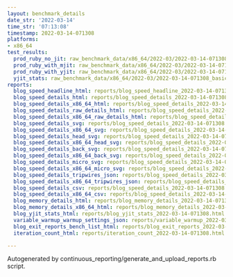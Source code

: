 ```yaml
---
layout: benchmark_details
date_str: '2022-03-14'
time_str: '07:13:08'
timestamp: 2022-03-14-071308
platforms:
- x86_64
test_results:
  prod_ruby_no_jit: raw_benchmark_data/x86_64/2022-03/2022-03-14-071308_basic_benchmark_prod_ruby_no_jit.json
  prod_ruby_with_mjit: raw_benchmark_data/x86_64/2022-03/2022-03-14-071308_basic_benchmark_prod_ruby_with_mjit.json
  prod_ruby_with_yjit: raw_benchmark_data/x86_64/2022-03/2022-03-14-071308_basic_benchmark_prod_ruby_with_yjit.json
  yjit_stats: raw_benchmark_data/x86_64/2022-03/2022-03-14-071308_basic_benchmark_yjit_stats.json
reports:
  blog_speed_headline_html: reports/blog_speed_headline_2022-03-14-071308.html
  blog_speed_details_html: reports/blog_speed_details_2022-03-14-071308.html
  blog_speed_details_x86_64_html: reports/blog_speed_details_2022-03-14-071308.x86_64.html
  blog_speed_details_raw_details_html: reports/blog_speed_details_2022-03-14-071308.raw_details.html
  blog_speed_details_x86_64_raw_details_html: reports/blog_speed_details_2022-03-14-071308.x86_64.raw_details.html
  blog_speed_details_svg: reports/blog_speed_details_2022-03-14-071308.svg
  blog_speed_details_x86_64_svg: reports/blog_speed_details_2022-03-14-071308.x86_64.svg
  blog_speed_details_head_svg: reports/blog_speed_details_2022-03-14-071308.head.svg
  blog_speed_details_x86_64_head_svg: reports/blog_speed_details_2022-03-14-071308.x86_64.head.svg
  blog_speed_details_back_svg: reports/blog_speed_details_2022-03-14-071308.back.svg
  blog_speed_details_x86_64_back_svg: reports/blog_speed_details_2022-03-14-071308.x86_64.back.svg
  blog_speed_details_micro_svg: reports/blog_speed_details_2022-03-14-071308.micro.svg
  blog_speed_details_x86_64_micro_svg: reports/blog_speed_details_2022-03-14-071308.x86_64.micro.svg
  blog_speed_details_tripwires_json: reports/blog_speed_details_2022-03-14-071308.tripwires.json
  blog_speed_details_x86_64_tripwires_json: reports/blog_speed_details_2022-03-14-071308.x86_64.tripwires.json
  blog_speed_details_csv: reports/blog_speed_details_2022-03-14-071308.csv
  blog_speed_details_x86_64_csv: reports/blog_speed_details_2022-03-14-071308.x86_64.csv
  blog_memory_details_html: reports/blog_memory_details_2022-03-14-071308.html
  blog_memory_details_x86_64_html: reports/blog_memory_details_2022-03-14-071308.x86_64.html
  blog_yjit_stats_html: reports/blog_yjit_stats_2022-03-14-071308.html
  variable_warmup_warmup_settings_json: reports/variable_warmup_2022-03-14-071308.warmup_settings.json
  blog_exit_reports_bench_list_html: reports/blog_exit_reports_2022-03-14-071308.bench_list.html
  iteration_count_html: reports/iteration_count_2022-03-14-071308.html

---
```

Autogenerated by continuous_reporting/generate_and_upload_reports.rb script.

